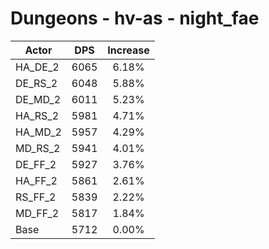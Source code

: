 # Dungeons - hv-as - night_fae
| Actor | DPS | Increase |
|---|:---:|:---:|
|HA_DE_2|6065|6.18%|
|DE_RS_2|6048|5.88%|
|DE_MD_2|6011|5.23%|
|HA_RS_2|5981|4.71%|
|HA_MD_2|5957|4.29%|
|MD_RS_2|5941|4.01%|
|DE_FF_2|5927|3.76%|
|HA_FF_2|5861|2.61%|
|RS_FF_2|5839|2.22%|
|MD_FF_2|5817|1.84%|
|Base|5712|0.00%|
